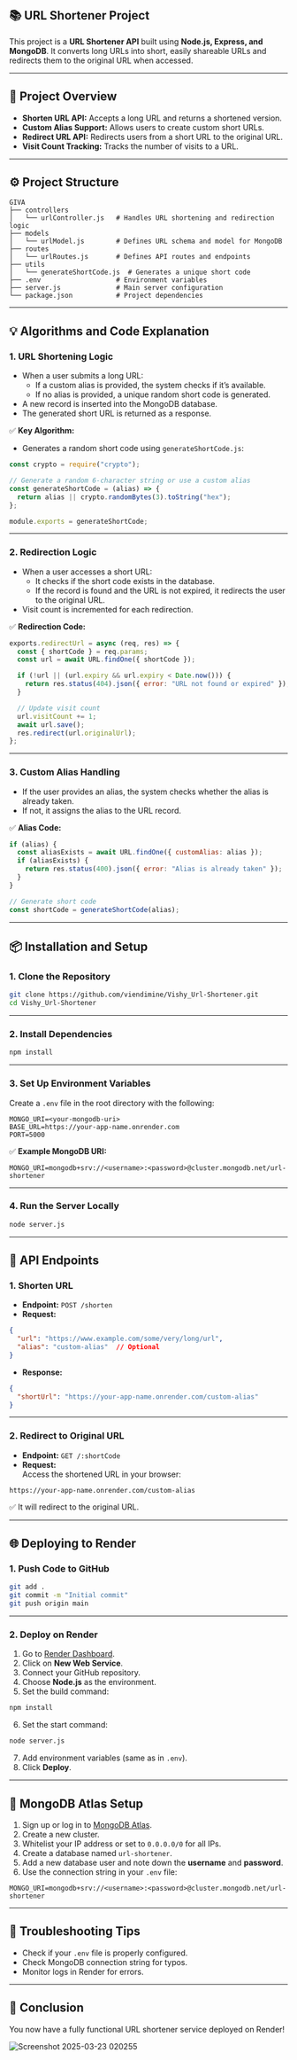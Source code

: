 
## 📚 **URL Shortener Project**

This project is a **URL Shortener API** built using **Node.js, Express, and MongoDB**. It converts long URLs into short, easily shareable URLs and redirects them to the original URL when accessed.

---

## 🚀 **Project Overview**

- **Shorten URL API:** Accepts a long URL and returns a shortened version.
- **Custom Alias Support:** Allows users to create custom short URLs.
- **Redirect URL API:** Redirects users from a short URL to the original URL.
- **Visit Count Tracking:** Tracks the number of visits to a URL.

---

## ⚙️ **Project Structure**

```
GIVA
├── controllers
│   └── urlController.js   # Handles URL shortening and redirection logic
├── models
│   └── urlModel.js        # Defines URL schema and model for MongoDB
├── routes
│   └── urlRoutes.js       # Defines API routes and endpoints
├── utils
│   └── generateShortCode.js  # Generates a unique short code
├── .env                   # Environment variables
├── server.js              # Main server configuration
└── package.json           # Project dependencies
```

---

## 💡 **Algorithms and Code Explanation**

### 1. **URL Shortening Logic**
- When a user submits a long URL:
  - If a custom alias is provided, the system checks if it’s available.
  - If no alias is provided, a unique random short code is generated.
- A new record is inserted into the MongoDB database.
- The generated short URL is returned as a response.

✅ **Key Algorithm:**  
- Generates a random short code using `generateShortCode.js`:
```js
const crypto = require("crypto");

// Generate a random 6-character string or use a custom alias
const generateShortCode = (alias) => {
  return alias || crypto.randomBytes(3).toString("hex");
};

module.exports = generateShortCode;
```

---

### 2. **Redirection Logic**
- When a user accesses a short URL:
  - It checks if the short code exists in the database.
  - If the record is found and the URL is not expired, it redirects the user to the original URL.
- Visit count is incremented for each redirection.

✅ **Redirection Code:**
```js
exports.redirectUrl = async (req, res) => {
  const { shortCode } = req.params;
  const url = await URL.findOne({ shortCode });

  if (!url || (url.expiry && url.expiry < Date.now())) {
    return res.status(404).json({ error: "URL not found or expired" });
  }

  // Update visit count
  url.visitCount += 1;
  await url.save();
  res.redirect(url.originalUrl);
};
```

---

### 3. **Custom Alias Handling**
- If the user provides an alias, the system checks whether the alias is already taken.
- If not, it assigns the alias to the URL record.

✅ **Alias Code:**
```js
if (alias) {
  const aliasExists = await URL.findOne({ customAlias: alias });
  if (aliasExists) {
    return res.status(400).json({ error: "Alias is already taken" });
  }
}

// Generate short code
const shortCode = generateShortCode(alias);
```

---

## 📦 **Installation and Setup**

### 1. **Clone the Repository**
```bash
git clone https://github.com/viendimine/Vishy_Url-Shortener.git
cd Vishy_Url-Shortener
```

---

### 2. **Install Dependencies**
```bash
npm install
```

---

### 3. **Set Up Environment Variables**
Create a `.env` file in the root directory with the following:
```
MONGO_URI=<your-mongodb-uri>
BASE_URL=https://your-app-name.onrender.com
PORT=5000
```

✅ **Example MongoDB URI:**
```
MONGO_URI=mongodb+srv://<username>:<password>@cluster.mongodb.net/url-shortener
```

---

### 4. **Run the Server Locally**
```bash
node server.js
```

---

## 📡 **API Endpoints**

### 1. **Shorten URL**
- **Endpoint:** `POST /shorten`
- **Request:**
```json
{
  "url": "https://www.example.com/some/very/long/url",
  "alias": "custom-alias"  // Optional
}
```
- **Response:**
```json
{
  "shortUrl": "https://your-app-name.onrender.com/custom-alias"
}
```

---

### 2. **Redirect to Original URL**
- **Endpoint:** `GET /:shortCode`
- **Request:**  
Access the shortened URL in your browser:
```
https://your-app-name.onrender.com/custom-alias
```
✅ It will redirect to the original URL.

---

## 🌐 **Deploying to Render**

### 1. **Push Code to GitHub**
```bash
git add .
git commit -m "Initial commit"
git push origin main
```

---

### 2. **Deploy on Render**
1. Go to [Render Dashboard](https://dashboard.render.com/).
2. Click on **New Web Service**.
3. Connect your GitHub repository.
4. Choose **Node.js** as the environment.
5. Set the build command:
```bash
npm install
```
6. Set the start command:
```bash
node server.js
```
7. Add environment variables (same as in `.env`).
8. Click **Deploy**.

---

## 📝 **MongoDB Atlas Setup**

1. Sign up or log in to [MongoDB Atlas](https://www.mongodb.com/atlas).
2. Create a new cluster.
3. Whitelist your IP address or set to `0.0.0.0/0` for all IPs.
4. Create a database named `url-shortener`.
5. Add a new database user and note down the **username** and **password**.
6. Use the connection string in your `.env` file:
```
MONGO_URI=mongodb+srv://<username>:<password>@cluster.mongodb.net/url-shortener
```

---

## 🎯 **Troubleshooting Tips**
- Check if your `.env` file is properly configured.
- Check MongoDB connection string for typos.
- Monitor logs in Render for errors.

---

## 🎉 **Conclusion**
You now have a fully functional URL shortener service deployed on Render!  

![Screenshot 2025-03-23 020255](https://github.com/user-attachments/assets/d32a9bd9-7172-4a35-870c-ff5a480c6ea1)

